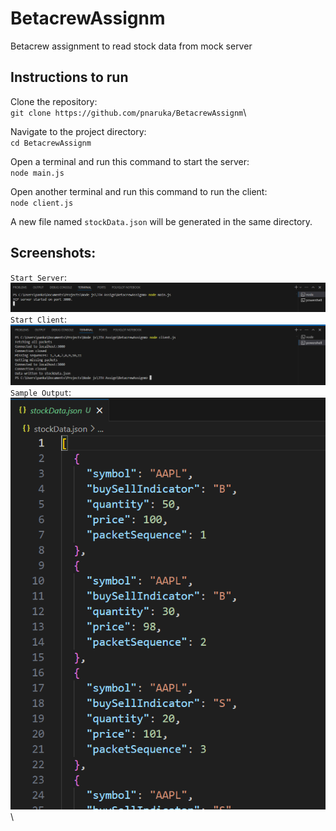# BetacrewAssignm
Betacrew assignment to read stock data from mock server

## Instructions to run
Clone the repository:\
`git clone https://github.com/pnaruka/BetacrewAssignm`\

Navigate to the project directory:\
`cd BetacrewAssignm`

Open a terminal and run this command to start the server:\
`node main.js`

Open another terminal and run this command to run the client:\
`node client.js`

A new file named `stockData.json` will be generated in the same directory.

## Screenshots:
`Start Server`: ![Start Server](screenshots/startServer.png) \
`Start Client`: ![Start Client](screenshots/startClient.png) \
`Sample Output`: ![Sample Output](screenshots/outputFile.png) \
